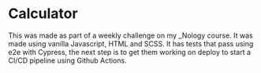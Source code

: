 # Calculator

This was made as part of a weekly challenge on my _Nology course. It was made using vanilla Javascript, HTML and SCSS. It has tests that pass using e2e with Cypress, the next step is to get them working on deploy to start a CI/CD pipeline using Github Actions.
